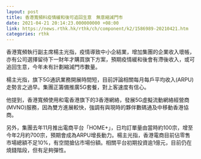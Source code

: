 ```yaml
---
layout: post
title: 香港寬頻料疫情緩和後可追回生意　無意縮減門市
date: 2021-04-21 20:14:23.000000000 +08:00
link: https://news.rthk.hk/rthk/ch/component/k2/1586989-20210421.htm
categories: rthk
---
```


香港寬頻執行副主席楊主光指，疫情導致中小企結業，增加集團的企業收入壞帳，亦有公司選擇留待下一財年才購買旗下方案，預期疫情緩和後會有滯後收入，或可追回生意，今年未有計劃縮減門市數量。

楊主光指，旗下5G通訊業務開展時間短，目前評論相關每月每戶平均收入(ARPU)走勢言之過早。集團正籌備推廣5G套餐，對上客速度有信心。

他提到，香港寬頻使用和電香港旗下的3香港網絡，發展5G虛擬流動網絡經營商(MVNO)服務，因為雙方進展較快，強調有與現時的夥伴數碼通及中移動香港協商。

另外，集團去年11月推出電商平台「HOME+」，日均訂單量由當時約100宗，增至今年2月約700宗，預期會成為ARPU增長動力。楊主光指，香港電商目前佔零售市場總額不足10%，有空間搶佔市場份額。相關平台初期投資逾1億元，目前仍在燒錢階段，但有足夠彈性。

